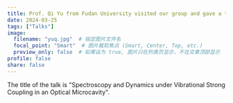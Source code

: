 ```yaml
---
title: Prof. Qi Yu from Fudan University visited our group and gave a talk.
date: 2024-03-25
tags: ["Talks"]
image:
  filename: "yuq.jpg"  # 指定图片文件名
  focal_point: "Smart"  # 图片裁剪焦点 (Smart, Center, Top, etc.)
  preview_only: false  # 如果设为 true, 图片只在列表页显示，不在文章顶部显示
profile: false
share: false
---
```


The title of the talk is "Spectroscopy and Dynamics under Vibrational Strong Coupling in an Optical Microcavity".
<!--more-->

